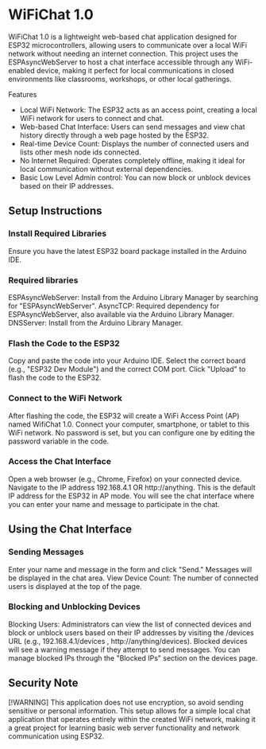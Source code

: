 # WiFiChat 1.0

WiFiChat 1.0 is a lightweight web-based chat application designed for ESP32 microcontrollers, allowing users to communicate over a local WiFi network without needing an internet connection. This project uses the ESPAsyncWebServer to host a chat interface accessible through any WiFi-enabled device, making it perfect for local communications in closed environments like classrooms, workshops, or other local gatherings.

Features
+ Local WiFi Network: The ESP32 acts as an access point, creating a local WiFi network for users to connect and chat.
+ Web-based Chat Interface: Users can send messages and view chat history directly through a web page hosted by the ESP32.
+ Real-time Device Count: Displays the number of connected users and lists other mesh node ids connected.
+ No Internet Required: Operates completely offline, making it ideal for local communication without external dependencies.
+ Basic Low Level Admin control: You can now block or unblock devices based on their IP addresses.

## Setup Instructions

### Install Required Libraries

Ensure you have the latest ESP32 board package installed in the Arduino IDE.

### Required libraries

ESPAsyncWebServer: Install from the Arduino Library Manager by searching for "ESPAsyncWebServer".
AsyncTCP: Required dependency for ESPAsyncWebServer, also available via the Arduino Library Manager.
DNSServer: Install from the Arduino Library Manager.

### Flash the Code to the ESP32

Copy and paste the code into your Arduino IDE.
Select the correct board (e.g., "ESP32 Dev Module") and the correct COM port.
Click "Upload" to flash the code to the ESP32.

### Connect to the WiFi Network

After flashing the code, the ESP32 will create a WiFi Access Point (AP) named WifiChat 1.0.
Connect your computer, smartphone, or tablet to this WiFi network. No password is set, but you can configure one by editing the password variable in the code.

### Access the Chat Interface

Open a web browser (e.g., Chrome, Firefox) on your connected device.
Navigate to the IP address 192.168.4.1 OR http://anything. This is the default IP address for the ESP32 in AP mode.
You will see the chat interface where you can enter your name and message to participate in the chat.

## Using the Chat Interface

### Sending Messages

Enter your name and message in the form and click "Send." Messages will be displayed in the chat area.
View Device Count: The number of connected users is displayed at the top of the page.

### Blocking and Unblocking Devices

Blocking Users: Administrators can view the list of connected devices and block or unblock users based on their IP addresses by visiting the /devices URL (e.g., 192.168.4.1/devices , http://anything/devices).
Blocked devices will see a warning message if they attempt to send messages.
You can manage blocked IPs through the "Blocked IPs" section on the devices page.

## Security Note
[!WARNING]
This application does not use encryption, so avoid sending sensitive or personal information.
This setup allows for a simple local chat application that operates entirely within the created WiFi network, making it a great project for learning basic web server functionality and network communication using ESP32.
